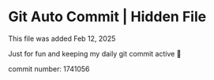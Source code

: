 # Git Auto Commit | Hidden File

This file was added Feb 12, 2025

Just for fun and keeping my daily git commit active 🤪

commit number: 1741056
